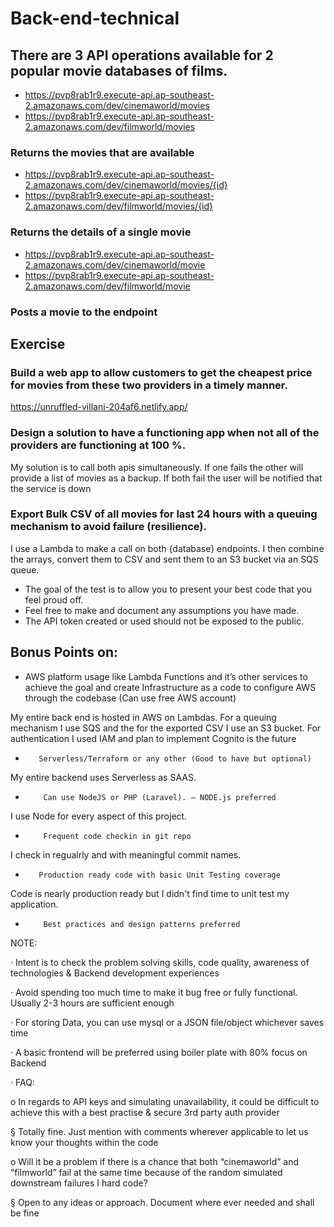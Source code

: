# Back-end-technical

## There are 3 API operations available for 2 popular movie databases of films.

- https://pvp8rab1r9.execute-api.ap-southeast-2.amazonaws.com/dev/cinemaworld/movies 
- https://pvp8rab1r9.execute-api.ap-southeast-2.amazonaws.com/dev/filmworld/movies 
### Returns the movies that are available
- https://pvp8rab1r9.execute-api.ap-southeast-2.amazonaws.com/dev/cinemaworld/movies/{id} 
- https://pvp8rab1r9.execute-api.ap-southeast-2.amazonaws.com/dev/filmworld/movies/{id}
### Returns the details of a single movie

- https://pvp8rab1r9.execute-api.ap-southeast-2.amazonaws.com/dev/cinemaworld/movie 
- https://pvp8rab1r9.execute-api.ap-southeast-2.amazonaws.com/dev/filmworld/movie
### Posts a movie to the endpoint


## Exercise


### Build a web app to allow customers to get the cheapest price for movies from these two providers in a timely manner.

https://unruffled-villani-204af6.netlify.app/

### Design a solution to have a functioning app when not all of the providers are functioning at 100 %.

My solution is to call both apis simultaneously. If one fails the other will provide a list of movies as a backup. If both fail the user will be notified that the service is down 

### Export Bulk CSV of all movies for last 24 hours with a queuing mechanism to avoid failure (resilience).

I use a Lambda to make a call on both {database} endpoints. I then combine the arrays, convert them to CSV and sent them to an S3 bucket via an SQS queue.

- The goal of the test is to allow you to present your best code that you feel proud off.
- Feel free to make and document any assumptions you have made.
- The API token created or used should not be exposed to the public.



## Bonus Points on:

-  AWS platform usage like Lambda Functions and it’s other services to achieve the goal and create Infrastructure as a code to configure AWS through the codebase (Can use free AWS account)

My entire back end is hosted in AWS on Lambdas. For a queuing mechanism I use SQS and the for the exported CSV I use an S3 bucket. For authentication I used IAM and plan to implement Cognito is the future 

-        Serverless/Terraform or any other (Good to have but optional)

My entire backend uses Serverless as SAAS.

-         Can use NodeJS or PHP (Laravel). — NODE.js preferred

I use Node for every aspect of this project. 

-         Frequent code checkin in git repo

I check in regualrly and with meaningful commit names.

-        Production ready code with basic Unit Testing coverage

Code is nearly production ready but I didn't find time to unit test my application.

-         Best practices and design patterns preferred


NOTE:

·         Intent is to check the problem solving skills, code quality, awareness of technologies & Backend development experiences

·         Avoid spending too much time to make it bug free or fully functional. Usually 2-3 hours are sufficient enough

·         For storing Data, you can use mysql or a JSON file/object whichever saves time

·         A basic frontend will be preferred using boiler plate with 80% focus on Backend

·         FAQ:

o    In regards to API keys and simulating unavailability, it could be difficult to achieve this with a best practise & secure 3rd party auth provider

§  Totally fine. Just mention with comments wherever applicable to let us know your thoughts within the code

o    Will it be a problem if there is a chance that both “cinemaworld” and “filmworld” fail at the same time because of the random simulated downstream failures I hard code?

§  Open to any ideas or approach. Document where ever needed and shall be fine
